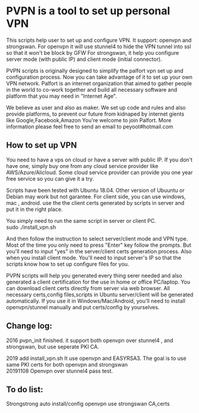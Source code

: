 PVPN is a tool to set up personal VPN
====

This scripts help user to set up and configure VPN. It support: openvpn and strongswan.
For openvpn it will use stunnel4 to hide the VPN tunnel into ssl so that it won't be block by GFW
For strongswan, it help you configure server mode (with public IP) and client mode (initial connector). 

PVPN scripts is originally designed to simplify the palfort vpn set up and configuration process. Now you can take advantage of it to set up your own VPN network.
Palfort is an internet organization that aimed to gather people in the world to co-work together and build all necessary software and platform that you may need in "Internet Age". 

We believe as user and also as maker. We set up code and rules and also provide platforms, to prevent our future from kidnaped by internet gients like Google,Facebook,Amazon
You're welcome to join Palfort. More information please feel free to send an email to peyoot#hotmail.com

How to set up VPN
----
You need to have a vps on cloud or have a server with public IP. If you don't have one, simply buy one from any cloud service provider like AWS/Azure/Alicloud. Some cloud service provider can provide you one year free service so you can give it a try. 

Scripts have been tested with Ubuntu 18.04. Other version of Ubuuntu or Debian may work but not garantee. For client side, you can use windows, mac , android. use the the client certs generated by scripts in server and put it in the right place.

You simply need to run the same script in server or client PC. <br>
sudo ./install_vpn.sh <br>

And then follow the instruction to select server/client mode and VPN type. Most of the time you only need to press "Enter" key follow the prompts. 
But you'll need to input "yes" in the server/client certs generation process.
Also when you install client mode. You'll need to input server's IP so that the scripts know how to set up configure files for you.

PVPN scripts will help you generated every thing serer needed and also generated a client certification for the use in home or office PC/laptop. You can download client certs directly from server via web browser.
All necessary certs,config files,scripts in Ubuntu server/client will be generated automatically.
If you use it in Windows/Mac/Android, you'll need to install openvpn/stunnel manually and put certs/config by yourselves. 

Change log:
----
2016  pvpn_init finished. it support both openvpn over stunnel4 , and strongswan, but use seperate PKI CA. 

2019 add install_vpn.sh It use openvpn and EASYRSA3. The goal is to use same PKI certs for both openvpn and strongswan<br>
20191108  Openvpn over stunnel4 pass test.


To do list:
----

Strongstrong auto install/config
openvpn use strongswan CA,certs
